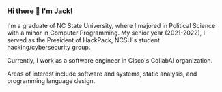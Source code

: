 ### Hi there 👋 I'm Jack!

I'm a graduate of NC State University, where I majored in Political Science with a minor in Computer Programming. My senior year (2021-2022), I served as the President of HackPack, NCSU's student hacking/cybersecurity group.

Currently, I work as a software engineer in Cisco's CollabAI organization.

Areas of interest include software and systems, static analysis, and programming language design.
